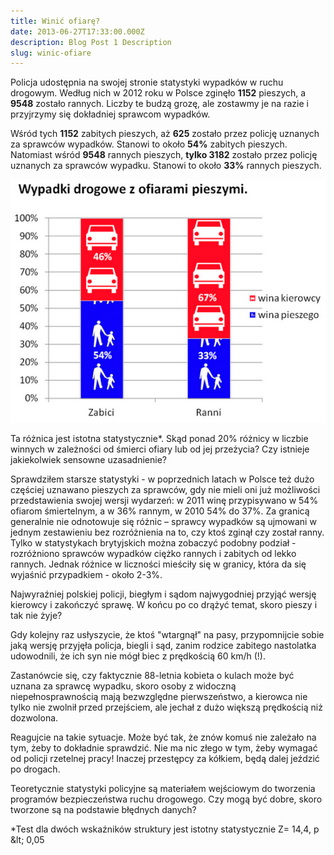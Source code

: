 ```yaml
---
title: Winić ofiarę?
date: 2013-06-27T17:33:00.000Z
description: Blog Post 1 Description
slug: winic-ofiare
---
```

Policja udostępnia na swojej stronie statystyki wypadków w ruchu drogowym. Według nich w 2012 roku w Polsce zginęło **1152** pieszych, a **9548** zostało rannych. Liczby te budzą grozę, ale zostawmy je na razie i przyjrzymy się dokładniej sprawcom wypadków.

Wśród tych **1152** zabitych pieszych, aż **625** zostało przez policję uznanych za sprawców wypadków. Stanowi to około **54%** zabitych pieszych. Natomiast wśród **9548** rannych pieszych, **tylko 3182** zostało przez policję uznanych za sprawców wypadku. Stanowi to około **33%** rannych pieszych.

![Alt text](/images/winapieszego_550.png)

Ta różnica jest istotna statystycznie*. Skąd ponad 20% różnicy w liczbie winnych w zależności od śmierci ofiary lub od jej przeżycia? Czy istnieje jakiekolwiek sensowne uzasadnienie?

Sprawdziłem starsze statystyki - w poprzednich latach w Polsce też dużo częściej uznawano pieszych za sprawców, gdy nie mieli oni już możliwości przedstawienia swojej wersji wydarzeń: w 2011 winę przypisywano w 54% ofiarom śmiertelnym, a w 36% rannym, w 2010 54% do 37%. Za granicą generalnie nie odnotowuje się różnic – sprawcy wypadków są ujmowani w jednym zestawieniu bez rozróżnienia na to, czy ktoś zginął czy został ranny. Tylko w statystykach brytyjskich można zobaczyć podobny podział - rozróżniono sprawców wypadków ciężko rannych i zabitych od lekko rannych. Jednak różnice w liczności mieściły się w granicy, która da się wyjaśnić przypadkiem - około 2-3%.

Najwyraźniej polskiej policji, biegłym i sądom najwygodniej przyjąć wersję kierowcy i zakończyć sprawę. W końcu po co drążyć temat, skoro pieszy i tak nie żyje?

Gdy kolejny raz usłyszycie, że ktoś "wtargnął" na pasy, przypomnijcie sobie jaką wersję przyjęła policja, biegli i sąd, zanim rodzice zabitego nastolatka udowodnili, że ich syn nie mógł biec z prędkością 60 km/h (!).

Zastanówcie się, czy faktycznie 88-letnia kobieta o kulach może być uznana za sprawcę wypadku, skoro osoby z widoczną niepełnosprawnością mają bezwzględne pierwszeństwo, a kierowca nie tylko nie zwolnił przed przejściem, ale jechał z dużo większą prędkością niż dozwolona.

Reagujcie na takie sytuacje. Może być tak, że znów komuś nie zależało na tym, żeby to dokładnie sprawdzić. Nie ma nic złego w tym, żeby wymagać od policji rzetelnej pracy! Inaczej przestępcy za kółkiem, będą dalej jeździć po drogach.

Teoretycznie statystyki policyjne są materiałem wejściowym do tworzenia programów bezpieczeństwa ruchu drogowego. Czy mogą być dobre, skoro tworzone są na podstawie błędnych danych?

*Test dla dwóch wskaźników struktury jest istotny statystycznie Z= 14,4, p &amp;lt; 0,05
